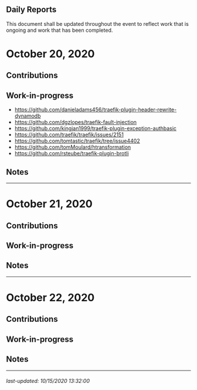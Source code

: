 Daily Reports
---

This document shall be updated throughout the event to reflect work that is ongoing and work that has been completed.

# October 20, 2020

Contributions
---

Work-in-progress
---
* https://github.com/danieladams456/traefik-plugin-header-rewrite-dynamodb
* https://github.com/dgzlopes/traefik-fault-injection
* https://github.com/kingjan1999/traefik-plugin-exception-authbasic
* https://github.com/traefik/traefik/issues/2151
* https://github.com/tomtastic/traefik/tree/issue4402
* https://github.com/tomMoulard/htransformation
* https://github.com/rsteube/traefik-plugin-brotli

Notes
---

---
# October 21, 2020

Contributions
---

Work-in-progress
---

Notes
---

---
# October 22, 2020

Contributions
---

Work-in-progress
---

Notes
---

---

###### _last-updated: 10/15/2020 13:32:00_
